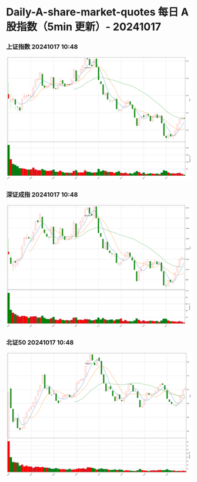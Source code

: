 
# Daily-A-share-market-quotes 每日 A 股指数（5min 更新）- 20241017

### 上证指数 20241017 10:48
![](./fig/2024/10/20241017-sh000001.png)

### 深证成指 20241017 10:48
![](./fig/2024/10/20241017-sz399001.png)

### 北证50 20241017 10:48
![](./fig/2024/10/20241017-bj899050.png)
